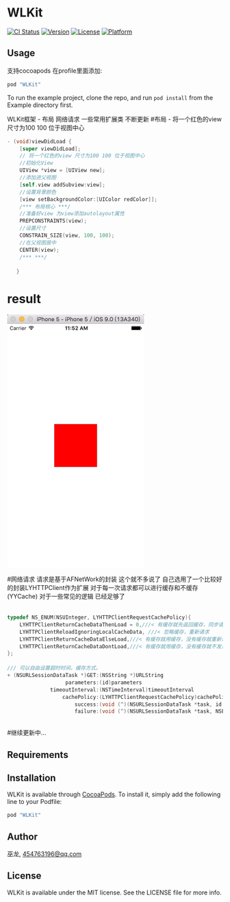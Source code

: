 # WLKit

[![CI Status](http://img.shields.io/travis/巫龙/WLKit.svg?style=flat)](https://travis-ci.org/巫龙/WLKit)
[![Version](https://img.shields.io/cocoapods/v/WLKit.svg?style=flat)](http://cocoapods.org/pods/WLKit)
[![License](https://img.shields.io/cocoapods/l/WLKit.svg?style=flat)](http://cocoapods.org/pods/WLKit)
[![Platform](https://img.shields.io/cocoapods/p/WLKit.svg?style=flat)](http://cocoapods.org/pods/WLKit)

## Usage
支持cocoapods 在profile里面添加:
```ruby
pod "WLKit"
```
To run the example project, clone the repo, and run `pod install` from the Example directory first.

WLKit框架 - 布局 网络请求 一些常用扩展类 不断更新
#布局 - 将一个红色的view 尺寸为100 100 位于视图中心
```Objective-C
- (void)viewDidLoad {
    [super viewDidLoad];
    // 将一个红色的view 尺寸为100 100 位于视图中心
    //初始化View
    UIView *view = [UIView new];
    //添加进父视图
    [self.view addSubview:view];
    //设置背景颜色
    [view setBackgroundColor:[UIColor redColor]];
    /*** 布局核心 ***/
    //准备好view 为view添加autolayout属性
    PREPCONSTRAINTS(view);
    //设置尺寸
    CONSTRAIN_SIZE(view, 100, 100);
    //在父视图居中
    CENTER(view);
    /*** ***/
    
   }

```
# result
![](https://github.com/HotWordland/WLFrameWorksUIRun/blob/master/shot/layout-1.png)

#网络请求
请求是基于AFNetWork的封装 这个就不多说了 自己选用了一个比较好的封装LYHTTPClient作为扩展
对于每一次请求都可以进行缓存和不缓存(YYCache) 对于一些常见的逻辑
已经足够了
```Objective-C

typedef NS_ENUM(NSUInteger, LYHTTPClientRequestCachePolicy){
    LYHTTPClientReturnCacheDataThenLoad = 0,///< 有缓存就先返回缓存，同步请求数据
    LYHTTPClientReloadIgnoringLocalCacheData, ///< 忽略缓存，重新请求
    LYHTTPClientReturnCacheDataElseLoad,///< 有缓存就用缓存，没有缓存就重新请求(用于数据不变时)
    LYHTTPClientReturnCacheDataDontLoad,///< 有缓存就用缓存，没有缓存就不发请求，当做请求出错处理（用于离线模式）
};

/// 可以自由设置超时时间，缓存方式。
+ (NSURLSessionDataTask *)GET:(NSString *)URLString
                   parameters:(id)parameters
              timeoutInterval:(NSTimeInterval)timeoutInterval
                  cachePolicy:(LYHTTPClientRequestCachePolicy)cachePolicy
                      success:(void (^)(NSURLSessionDataTask *task, id responseObject))success
                      failure:(void (^)(NSURLSessionDataTask *task, NSError *error))failure
                      
```


#继续更新中...

## Requirements

## Installation

WLKit is available through [CocoaPods](http://cocoapods.org). To install
it, simply add the following line to your Podfile:

```ruby
pod "WLKit"
```

## Author

巫龙, 454763196@qq.com

## License

WLKit is available under the MIT license. See the LICENSE file for more info.
